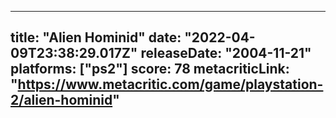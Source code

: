 
---
title: "Alien Hominid"
date: "2022-04-09T23:38:29.017Z"
releaseDate: "2004-11-21"
platforms: ["ps2"]
score: 78
metacriticLink: "https://www.metacritic.com/game/playstation-2/alien-hominid"
---
